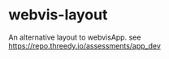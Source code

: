 # webvis-layout
An alternative layout to webvisApp. see https://repo.threedy.io/assessments/app_dev
